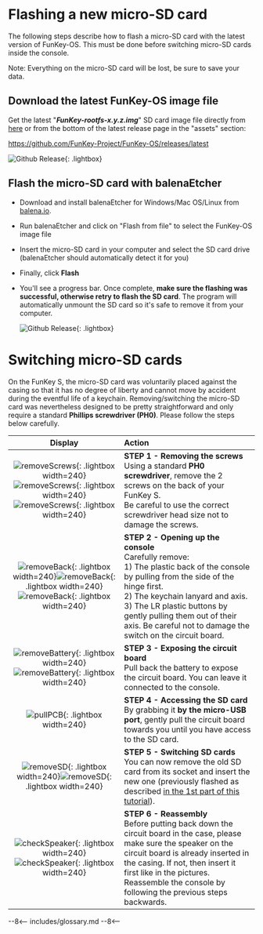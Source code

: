 # Flashing a new micro-SD card

The following steps describe how to flash a micro-SD card with the latest version of FunKey-OS. This must be done before switching micro-SD cards inside the console.

Note: Everything on the micro-SD card will be lost, be sure to save your data.

## Download the latest FunKey-OS image file

Get the latest "***FunKey-rootfs-x.y.z.img***" SD card image file directly from [here](https://github.com/FunKey-Project/FunKey-OS/releases/download/FunKey-OS-2.0.0/FunKey-sdcard-2.0.0.img) or from the bottom of the latest release page in the "assets" section:

<a href="https://github.com/FunKey-Project/FunKey-OS/releases/latest" target="_blank">https://github.com/FunKey-Project/FunKey-OS/releases/latest</a>

![Github Release](/assets/images/github_sd_card_image.png){: .lightbox}

## Flash the micro-SD card with balenaEtcher

- Download and install balenaEtcher for Windows/Mac OS/Linux from <a href="https://www.balena.io/etcher/" target="_blank">balena.io</a>.

- Run balenaEtcher and click on "Flash from file" to select the FunKey-OS image file

- Insert the micro-SD card in your computer and select the SD card drive (balenaEtcher should automatically detect it for you)

- Finally, click **Flash** 

- You'll see a progress bar. Once complete, **make sure the flashing was successful, otherwise retry to flash the SD card**. The program will automatically unmount the SD card so it's safe to remove it from your computer.

  ![Github Release](/assets/images/Flashing_successful.png){: .lightbox}

# Switching micro-SD cards

On the FunKey S, the micro-SD card was voluntarily placed against the casing so that it has no degree of liberty and cannot move by accident during the eventful life of a keychain. Removing/switching the micro-SD card was nevertheless designed to be pretty straightforward and only require a standard **Phillips screwdriver (PH0)**. Please follow the steps below carefully. 


|                         **Display**                          | **Action**                                                   |
| :----------------------------------------------------------: | :----------------------------------------------------------- |
| ![removeScrews](/assets/images/disassembly/IMG_8800.jpg){: .lightbox width=240}![removeScrews](/assets/images/disassembly/IMG_8801.jpg){: .lightbox width=240}![removeScrews](/assets/images/disassembly/IMG_8803.jpg){: .lightbox width=240} | **STEP 1 - Removing the screws**<br />Using a standard **PH0 screwdriver**, remove the 2 screws on the back of your FunKey S.<br />Be careful to use the correct screwdriver head size not to damage the screws. |
| ![removeBack](/assets/images/disassembly/IMG_8848.jpg){: .lightbox width=240}![removeBack](/assets/images/disassembly/IMG_8844.jpg){: .lightbox width=240}![removeBack](/assets/images/disassembly/IMG_8813.jpg){: .lightbox width=240} | **STEP 2 - Opening up the console** <br />Carefully remove:<br />1) The plastic back of the console by pulling from the side of the hinge first.<br />2) The keychain lanyard and axis. <br />3) The LR plastic buttons by gently pulling them out of their axis. Be careful not to damage the switch on the circuit board. |
| ![removeBattery](/assets/images/disassembly/IMG_8818.jpg){: .lightbox width=240}![removeBattery](/assets/images/disassembly/IMG_8822.jpg){: .lightbox width=240} | **STEP 3 - Exposing the circuit board**<br />Pull back the battery to expose the circuit board. You can leave it connected to the console. |
| ![pullPCB](/assets/images/disassembly/IMG_8833.jpg){: .lightbox width=240} | **STEP 4 - Accessing the SD card**<br />By grabbing it **by the micro-USB port**, gently pull the circuit board towards you until you have access to the SD card. |
| ![removeSD](/assets/images/disassembly/IMG_8835.jpg){: .lightbox width=240}![removeSD](/assets/images/disassembly/IMG_8836.jpg){: .lightbox width=240} | **STEP 5 - Switching SD cards**<br />You can now remove the old SD card from its socket and insert the new one (previously flashed as described [in the 1st part of this tutorial](#flashing-a-new-micro-sd-card)). |
| ![checkSpeaker](/assets/images/disassembly/IMG_8865_YES.jpg){: .lightbox width=240}![checkSpeaker](/assets/images/disassembly/IMG_8862_NO.jpg){: .lightbox width=240} | **STEP 6 - Reassembly**<br />Before putting back down the circuit board in the case, please make sure the speaker on the circuit board is already inserted in the casing. If not, then insert it first like in the pictures.<br />Reassemble the console by following the previous steps backwards. |



--8<--
includes/glossary.md
--8<--